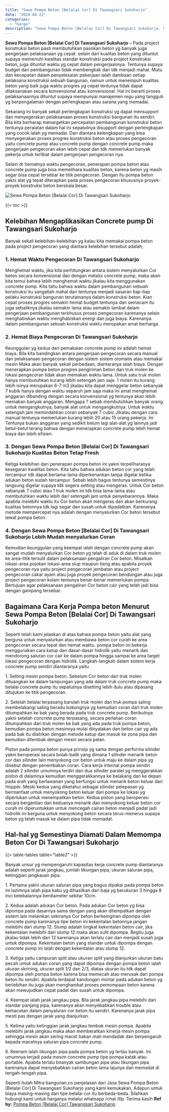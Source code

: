 ```yaml
---
title: "Sewa Pompa Beton [Belalai Cor] Di Tawangsari Sukoharjo"
date: "2024-04-22"
categories: 
  - "harga"
description: "Sewa Pompa Beton [Belalai Cor] Di Tawangsari Sukoharjo. Seperti itulah Mitra bangunan.co penjelasan dari Jasa Sewa Pompa Beton [Belalai Cor] Di Tawangsari..."
---
```


**Sewa Pompa Beton \[Belalai Cor\] Di Tawangsari Sukoharjo** – Pada project konstruksi beton pasti membutuhkan pasokan beton yg banyak juga pengerjaan pelaksanaan yg cepat. selain dari kualitas beton yang dituntut supaya memenuhi kwalitas standar konstruksi pada project konstruksi beton, juga dituntut waktu yg cepat dalam pengerjaannya. Tentunya supaya budget dari pembangunan tidak membengkak dan tdk menjadi mahal. Mutu dan kecepatan dalam penyelesaian pekerjaan ialah dambaan setiap pelaksana konstruksi sebuah bangunan, namun untuk menempuh kualitas beton yang baik juga waktu progres yg cepat tentunya tidak dapat dilaksanakan secara konvensional atau konvensional. Hal ini berarti proses pelaksanaannya dituntut supaya mempunyai manajemen regu yang tangguh yg berpengalaman dengan perlengkapan atau sarana yang memadai.

Sekarang ini banyak sekali perlengkapan konstruksi yg dapat mensupport dan menyegerakan pelaksanaan proses konstruksi bangunan itu sendiri. Bila kita berharap menargetkan percepatan pembangunan konstruksi beton tentunya peralatan dalam hal ini sepatutnya disupport dengan perlengkapan yang cocok ialah yg memadai. Dan diantara kelengkapan yang bisa menyegerakan proses progres konstruksi beton atau proses pengecoran yaitu concrete pump atau concrete pump dengan concrete pump maka pengerjaan pengecoran akan lebih cepat dan tdk memerlukan banyak pekerja untuk terlibat dalam pengerjaan pengecoran nya.

Selain dr hematnya waktu pengecoran, penerapan pompa beton atau concrete pump juga bisa memelihara kualitas beton, karena beton yg masih segar bisa cepat tersebar ke titik pengecoran. Dengan itu pompa beton yakni alat yg tepat diterapkan pada proses pengecoran khususnya proyek-proyek konstruksi beton berskala besar.

![Sewa Pompa Beton [Belalai Cor] Di Tawangsari Sukoharjo](/images/sewa-concrete-pump-35.png)

{{< toc >}}

## Kelebihan Mengaplikasikan Concrete pump Di Tawangsari Sukoharjo

Banyak sekali kelebihan-kelebihan yg kalau kita memakai pompa beton pada project pengecoran yang diantara kelebihan tersebut adalah;

### 1\. Hemat Waktu Pengecoran Di Tawangsari Sukoharjo

Menghemat waktu, jika kita perhitungkan antara sistem menyalurkan Cor beton secara konvensional dan dengan melalui concrete pump, maka akan kita temui bahwa lebih menghemat waktu jikalau kita menggunakan concrete pump. Kita tahu bahwa waktu dalam pembangunan sebuah konstruksi itu sangatlah mahal dan tentunya menjadi sasaran tiap-tiap pelaku konstruksi bangunan terutamanya dalam konstruksi beton. Kian cepat proses progres semakin hemat budget tentunya dan semacam itu juga sebaliknya jikalau semakin lama atau semakin lambat dalam pengerjaan pembangunan terkhusus proses pengecoran karenanya selain menghabiskan waktu menghabiskan energi dan juga biaya. Karenanya dalam pembangunan sebuah konstruksi waktu merupakan amat berharga.

### 2\. Hemat Biaya Pengecoran Di Tawangsari Sukoharjo

Keunggulan yg kedua dari pemakaian concrete pump ini adalah hemat biaya. Bila kita bandingkan antara pengerjaan pengecoran secara manual dan pelaksanaan pengecoran dengan sistem sistem otomatis atau memakai mesin Maka akan banyak sekali perbedaan, diantaranya ialah biaya. Dengan menerapkan pompa beton progres pengiriman beton dari truk molen ke lokasi pengecoran tidak akan memakan waktu lama. Untuk satu truk molen hanya membutuhkan kurang lebih setengah jam saja. 1 molen itu kurang lebih isinya merupakan 6-7 m3 jikalau kita dapat menggelar beton sebanyak 7 kubik hanya dengan waktu separuh jam saja maka ini amat menghemat anggaran dibanding dengan secara konvensional yg tentunya akan lebih memakan banyak anggaran. Mengapa ? sebab membutuhkan banyak orang untuk mengangkutnya, banyak alat untuk mengangkutnya. Untuk waktu setengah jam memindahkan coran sebanyak 7 cubic Jikalau dengan cara manual tentunya memerlukan kurang lebih 20 atau 15 orang pekerja. Ini Tentunya bukan anggaran yang sedikit belum lagi alat-alat yg lainnya jadi betul-betul terang bahwa dengan menerapkan concrete pump lebih hemat biaya dan lebih efisien.

### 3\. Dengan Sewa Pompa Beton \[Belalai Cor\] Di Tawangsari Sukoharjo Kualitas Beton Tetap Fresh

Ketiga kelebihan dari penerapan pompa beton ini yakni terpeliharanya kesegaran kwalitas beton. Kita tahu bahwa adukan beton cor yang telah tercampur tdk dapat berlama-lama diperkenankan tanpa digelar ketika adukan beton sudah tercampur. Sebab lebih bagus tentunya semestinya langsung digelar supaya tdk segera setting atau mengeras. Untuk Cor beton sebanyak 7 cubic atau 1 truk molen ini tdk bisa lama-lama atau membutuhkan waktu lebih dari setengah jam untuk penyebarannya. Maka apabila melebihi waktu itu Cor beton akan mengeras dan akan berkurang kualitas betonnya tdk lagi segar dan susah untuk dipadatkan. Karenanya metode mempercepat nya adalah dengan menyalurkan Cor beton tersebut lewat pompa beton.

### 4\. Dengan Sewa Pompa Beton \[Belalai Cor\] Di Tawangsari Sukoharjo Lebih Mudah menyalurkan Coran

Kemudian keunggulan yang keempat ialah dengan concrete pump akan sangat mudah menyalurkan Cor beton yg telah di aduk di dalam truk molen ke area-titik tersulit dalam pelaksanaan pengaliran Cor beton. Misalkan lokasi-area pojokan lokasi-area slup maupun tiang atau apabila proyek pengecoran nya yaitu project pengecoran jembatan atau project pengecoran cakar ayam atau juga proyek pengecoran bendungan atau juga project pengecoran kolam tentunya benar-benar memerlukan pompa. Bertujuan agar pelaksanaan pengaliran Cor beton cair yang telah jadi bisa dengan gampang tersebar.

## Bagaimana Cara Kerja Pompa beton Menurut Sewa Pompa Beton \[Belalai Cor\] Di Tawangsari Sukoharjo

Seperti telah kami jelaskan di atas bahwa pompa beton yaitu alat yang berguna untuk menyalurkan atau membawa beton cor curah ke area pengecoran secara tepat dan hemat waktu. pompa beton ini bekerja menggunakan cara katup dan dasar-dasar hidrolik yaitu menarik dan mendorong saluran cor cair ke dalam pompa hingga sampai ke area target lokasi pengecoran dengan hidrolik. Langkah-langkah dalam sistem kerja concrete pump sendiri diantaranya yaitu

1\. Setting mesin pompa beton. Sebelum Cor beton dari truk molen dituangkan ke dalam tampungan yang ada dalam truk concrete pump maka belalai concrete pump itu sepatutnya disetting lebih dulu atau dipasang ditujukan ke titik pengecoran.

2\. Setelah belalai terpasang barulah truk molen dan truk pompa saling membelakangi saling beradu bokongnya yg kemudian coran dari truk molen ditumpahkan ke bak yang berada pada truk concrete pump. Berikutnya yakni setelah concrete pump terpasang, secara perlahan coran ditumpahkan dari truk molen ke bak yang ada pada truk pompa beton, kemudian pompa beton mesinnya mulai dinyalakan dan beton cair yg ada pada bak itu dialirkan dengan metode katup dan masuk ke zona pipa dan kemudian ditembak dengan mesin secara pelan.

Piston pada pompa beton punya prinsip yg sama dengan performa silinder yakni beroperasi secara bolak-balik yang dimana 1 silinder menarik beton cor dan silinder lain menyokong cor beton untuk maju ke dalam pipa yg disebut dengan penembakan coran. Cara kerja internal pompa sendiri adalah 2 silinder umumnya terdiri dari dua silinder paralel yg menggerakkan piston di dalamnya kemudian menggerakkannya ke belakang dan ke depan pada arah yang berlawanan yang berfungsi untuk menarik beton keluar dari Hopper. Meski kedua yang diketahui sebagai silinder pelepasan yg bermanfaat untuk menyokong beton keluar dari pompa ke lokasi yg diperlukan untuk menempatkan beton. Kedua piston yang beroperasi secara bergantian dan keduanya menarik dan menyokong keluar beton cor curah ini diperuntukkan untuk mencegah cairan beton menjadi padat jadi hidrolik ini berguna untuk menyokong beton secara terus-menerus supaya beton yg telah masuk ke dalam pipa tidak memadat.

## Hal-hal yg Semestinya Diamati Dalam Memompa Beton Cor Di Tawangsari Sukoharjo

{{< table-tables table="table2" >}}

Banyak unsur yg mempengaruhi kapasitas kerja concrete pump diantaranya adalah seperti jarak jangkau, jumlah tikungan pipa, ukuran saluran pipa, ketinggian jangkauan pipa.

1\. Pertama yakni ukuran saluran pipa yang bagus dipakai pada pompa beton ini lazimnya ialah pipa kaku yg dihasilkan dari baja yg berukuran 3 hingga 8 inci ketebalannya berdiameter sekitar 10cm.

2\. Kedua adalah adukan Cor beton. Pada adukan Cor beton yg bisa dipompa pada dasarnya sama dengan yang akan ditempatkan dengan sistem lain melainkan sekiranya Cor beton berkeinginan dipompa oleh concrete pump karenanya tipe beton ini kekentalan betonnya jangan melebihi dari slump 12. Slump adalah tingkat kekentalan beton cair, jika kekentalan melebihi dari slump 12 maka akan sulit dipompa. Begitu juga jikalau tidak lebih dari 12 karenanya akan terlalu cair dan menjadi susah juga untuk dipompa. Kekentalan beton yang standar untuk dipompa dengan concrete pump ini ialah dengan kekentalan atau slump 12.

3\. Ketiga yaitu campuran split atau ukuran split yang dianjurkan ukuran batu pecah untuk adukan coran yang dapat dipompa dengan pompa beton ialah ukuran skrining, ukuran split 1/2 dan 2/3, diatas ukuran itu tdk dapat dipompa oleh pompa beton karena bisa memecah atau merusak dari pompa beton itu sendiri. Apabila terdapat kandungan mortar pada adukan beton yg berlebihan itu juga akan menghambat proses pemompaan beton karena akan mewujudkan cepat padat dan susah untuk dipompa.

4\. Keempat ialah jarak jangkau pipa. Bila jarak jangkau pipa melebihi dari standar panjang pipa, karenanya akan menyebabkan trouble atau kemacetan dalam penyaluran cor beton itu sendiri. Karenanya jarak pipa mesti pas dengan jarak yang dianjurkan.

5\. Kelima yaitu ketinggian jarak jangkau tembak mesin pompa. Apabila melebihi jarak jangkau maka akan memberatkan kinerja mesin pompa sehingga mesin akan sering macet bakan mati mendadak dan berpengaruh kepada macetnya saluran pipa concrete pump.

6\. Keenam ialah tikungan pipa pada pompa beton yg terlau banyak. Ini umumnya terjadi pada mesim concrete pump tipe pompa katak atau portable. Apabila terlalu bnanyak sambungan pipa atau tikungan pipa karenanya dapat menyebabkan cairan beton lama lajunya dan memadat di tengah-tengah pipa.

Seperti itulah Mitra bangunan.co penjelasan dari Jasa Sewa Pompa Beton \[Belalai Cor\] Di Tawangsari Sukoharjo yang kami kemukakan, Adapun untuk biaya masing-masing dari tipe belalai cor itu berbeda-beda. Silahkan hubungi kami untuk harganya melalui whatsapp /chat /tlp. Terima kasih
**Ref by:** [Pompa Beton [Belalai Cor] Tawangsari Sukoharjo](https://id.wikipedia.org/wiki/Pompa)
